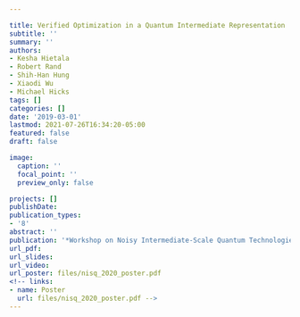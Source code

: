 ```yaml
---

title: Verified Optimization in a Quantum Intermediate Representation
subtitle: ''
summary: ''
authors:
- Kesha Hietala
- Robert Rand
- Shih-Han Hung
- Xiaodi Wu
- Michael Hicks
tags: []
categories: []
date: '2019-03-01'
lastmod: 2021-07-26T16:34:20-05:00
featured: false
draft: false

image:
  caption: ''
  focal_point: ''
  preview_only: false

projects: []
publishDate: 
publication_types:
- '8'
abstract: ''
publication: '*Workshop on Noisy Intermediate-Scale Quantum Technologies (NISQ 2020)* Poster'
url_pdf: 
url_slides: 
url_video: 
url_poster: files/nisq_2020_poster.pdf
<!-- links:
- name: Poster
  url: files/nisq_2020_poster.pdf -->
---
```


<!-- {{< youtube ID >}} -->
<!-- COMMENT -->